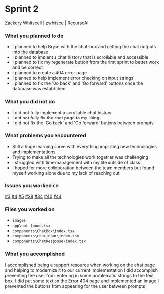 # Sprint 2

Zackery Whitscell | zwhitsce | RecurseAI

### What you planned to do

- I planned to help Bryce with the chat-box and getting the chat outputs into the database
- I planned to implent a chat history that is scrollable and accessible
- I planned to fix my regenerate button from the first sprint to better work and be correct
- I planned to create a 404 error page
- I planned to help implement error checking on input strings
- I planned to fix the 'Go back' and 'Go forward' buttons once the database was established

### What you did not do

- I did not fully implement a scrollable chat history.
- I did not fully fix the chat page to my liking.
- I did not fix the 'Go back' and 'Go forward' buttons between prompts

### What problems you encountered

- Still a huge learning curve with everything importing new technologies and implementations
- Trying to make all the technologies work together was challenging
- I struggled with time management with my life outside of class
- I hoped for more colloboration between the team members but found myself working alone due to my lack of reaching out

### Issues you worked on

[#3](https://github.com/utk-cs340-fall23/recurseAI/issues/3)
[#4](https://github.com/utk-cs340-fall23/recurseAI/issues/4)
[#5](https://github.com/utk-cs340-fall23/recurseAI/issues/5)
[#28](https://github.com/utk-cs340-fall23/recurseAI/issues/28)
[#34](https://github.com/utk-cs340-fall23/recurseAI/issues/34)
[#40](https://github.com/utk-cs340-fall23/recurseAI/issues/40)
[#44](https://github.com/utk-cs340-fall23/recurseAI/issues/44)

### Files you worked on

- `images`
- `app\not-found.tsx`
- `components\ChatBox\index.tsx`
- `components\ChatInput\index.tsx`
- `components\ChatResponse\index.tsx`

### What you accomplished

I accomplished being a support resource when working on the chat page and helping to modernize it to our current implementation
I did accomplish preventing the user from entering in some problematic strings to the text box.
I did put some text on the Error 404 page and implemented an image
I prevented the buttons from appearing for the user between prompts

